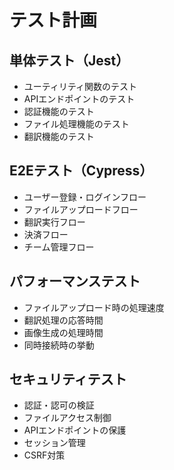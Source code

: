 # テスト計画

## 単体テスト（Jest）
- ユーティリティ関数のテスト
- APIエンドポイントのテスト
- 認証機能のテスト
- ファイル処理機能のテスト
- 翻訳機能のテスト

## E2Eテスト（Cypress）
- ユーザー登録・ログインフロー
- ファイルアップロードフロー
- 翻訳実行フロー
- 決済フロー
- チーム管理フロー

## パフォーマンステスト
- ファイルアップロード時の処理速度
- 翻訳処理の応答時間
- 画像生成の処理時間
- 同時接続時の挙動

## セキュリティテスト
- 認証・認可の検証
- ファイルアクセス制御
- APIエンドポイントの保護
- セッション管理
- CSRF対策
